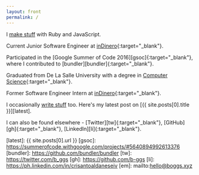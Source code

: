 ```yaml
---
layout: front
permalink: /
---
```


I [make stuff][make] with Ruby and JavaScript.

Current Junior Software Engineer at [inDinero][ind]{:target="\_blank"}.

Participated in the [Google Summer of Code 2016][gsoc]{:target="\_blank"}, where I contributed to [bundler][bundler]{:target="\_blank"}.

Graduated from De La Salle University with a degree in [Computer Science][csst]{:target="\_blank"}.

Former Software Engineer Intern at [inDinero][ind]{:target="\_blank"}.

I occasionally [write stuff][write] too. Here's my latest post on [{{ site.posts[0].title }}][latest].

I can also be found elsewhere - [Twitter][tw]{:target="\_blank"}, [GitHub][gh]{:target="\_blank"}, [LinkedIn][li]{:target="\_blank"}.

[make]: /projects
[write]: /blog
[csst]: http://www.dlsu.edu.ph/academics/programs/undergraduate/ccs/cs-st.asp
[ind]: http://www.indinero.com/
[latest]: {{ site.posts[0].url }}
[gsoc]: https://summerofcode.withgoogle.com/projects/#5640894992613376
[bundler]: https://github.com/bundler/bundler
[tw]: https://twitter.com/b_ggs
[gh]: https://github.com/b-ggs
[li]: https://ph.linkedin.com/in/crisantoaldaneseiv
[em]: mailto:hello@boggs.xyz
